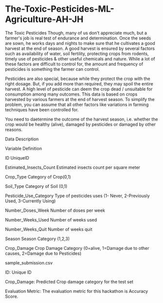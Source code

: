 # The-Toxic-Pesticides-ML-Agriculture-AH-JH


The Toxic Pesticides
Though, many of us don't appreciate much, but a farmer's job is real test of endurance and determination. Once the seeds are sown, he works days and nights to make sure that he cultivates a good harvest at the end of season. A good harvest is ensured by several factors such as availability of water, soil fertility, protecting crops from rodents, timely use of pesticides & other useful chemicals and nature. While a lot of these factors are difficult to control for, the amount and frequency of pesticides is something the farmer can control.

Pesticides are also special, because while they protect the crop with the right dosage. But, if you add more than required, they may spoil the entire harvest. A high level of pesticide can deem the crop dead / unsuitable for consumption among many outcomes. This data is based on crops harvested by various farmers at the end of harvest season. To simplify the problem, you can assume that all other factors like variations in farming techniques have been controlled for.

You need to daetermine the outcome of the harvest season, i.e. whether the crop would be healthy (alive), damaged by pesticides or damaged by other reasons.



Data Description

Variable	Definition

ID	UniqueID

Estimated_Insects_Count	Estimated insects count per square meter

Crop_Type	Category of Crop(0,1)

Soil_Type	Category of Soil (0,1)

Pesticide_Use_Category	Type of pesticides uses (1- Never, 2-Previously Used, 3-Currently Using)

Number_Doses_Week	Number of doses per week

Number_Weeks_Used	Number of weeks used

Number_Weeks_Quit	Number of weeks quit

Season	Season Category (1,2,3)

Crop_Damage	Crop Damage Category (0=alive, 1=Damage due to other causes, 2=Damage due to Pesticides)


sample_submission.csv

ID: Unique ID

Crop_Damage: Predicted Crop damage category for the test set 





Evaluation Metric:
The evaluation metric for this hackathon is Accuracy Score.

